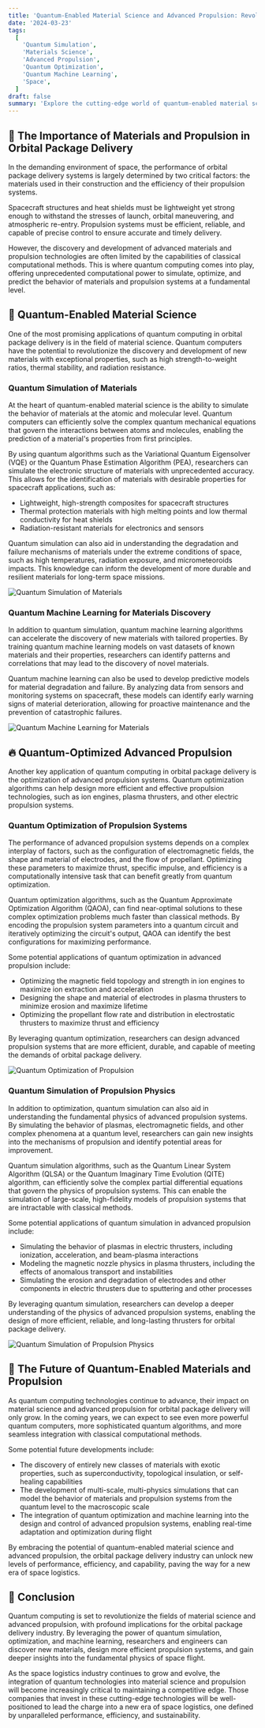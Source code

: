 ```yaml
---
title: 'Quantum-Enabled Material Science and Advanced Propulsion: Revolutionizing Orbital Package Delivery'
date: '2024-03-23'
tags:
  [
    'Quantum Simulation',
    'Materials Science',
    'Advanced Propulsion',
    'Quantum Optimization',
    'Quantum Machine Learning',
    'Space',
  ]
draft: false
summary: 'Explore the cutting-edge world of quantum-enabled material science and advanced propulsion, and discover how these technologies are revolutionizing the performance and efficiency of orbital package delivery systems. From lightweight, high-strength materials to optimized propulsion systems, learn how quantum computing is enabling a new era of space logistics.'
---
```


## 🚀 The Importance of Materials and Propulsion in Orbital Package Delivery

In the demanding environment of space, the performance of orbital package delivery systems is largely determined by two critical factors: the materials used in their construction and the efficiency of their propulsion systems.

Spacecraft structures and heat shields must be lightweight yet strong enough to withstand the stresses of launch, orbital maneuvering, and atmospheric re-entry. Propulsion systems must be efficient, reliable, and capable of precise control to ensure accurate and timely delivery.

However, the discovery and development of advanced materials and propulsion technologies are often limited by the capabilities of classical computational methods. This is where quantum computing comes into play, offering unprecedented computational power to simulate, optimize, and predict the behavior of materials and propulsion systems at a fundamental level.

## 🧪 Quantum-Enabled Material Science

One of the most promising applications of quantum computing in orbital package delivery is in the field of material science. Quantum computers have the potential to revolutionize the discovery and development of new materials with exceptional properties, such as high strength-to-weight ratios, thermal stability, and radiation resistance.

### Quantum Simulation of Materials

At the heart of quantum-enabled material science is the ability to simulate the behavior of materials at the atomic and molecular level. Quantum computers can efficiently solve the complex quantum mechanical equations that govern the interactions between atoms and molecules, enabling the prediction of a material's properties from first principles.

By using quantum algorithms such as the Variational Quantum Eigensolver (VQE) or the Quantum Phase Estimation Algorithm (PEA), researchers can simulate the electronic structure of materials with unprecedented accuracy. This allows for the identification of materials with desirable properties for spacecraft applications, such as:

- Lightweight, high-strength composites for spacecraft structures
- Thermal protection materials with high melting points and low thermal conductivity for heat shields
- Radiation-resistant materials for electronics and sensors

Quantum simulation can also aid in understanding the degradation and failure mechanisms of materials under the extreme conditions of space, such as high temperatures, radiation exposure, and micrometeoroids impacts. This knowledge can inform the development of more durable and resilient materials for long-term space missions.

![Quantum Simulation of Materials](https://www.quantumcybersolutions.com/OPD/quantum-materials-simulation.webp)

### Quantum Machine Learning for Materials Discovery

In addition to quantum simulation, quantum machine learning algorithms can accelerate the discovery of new materials with tailored properties. By training quantum machine learning models on vast datasets of known materials and their properties, researchers can identify patterns and correlations that may lead to the discovery of novel materials.

Quantum machine learning can also be used to develop predictive models for material degradation and failure. By analyzing data from sensors and monitoring systems on spacecraft, these models can identify early warning signs of material deterioration, allowing for proactive maintenance and the prevention of catastrophic failures.

![Quantum Machine Learning for Materials](https://www.quantumcybersolutions.com/OPD/quantum-materials-ml.webp)

## 🔥 Quantum-Optimized Advanced Propulsion

Another key application of quantum computing in orbital package delivery is the optimization of advanced propulsion systems. Quantum optimization algorithms can help design more efficient and effective propulsion technologies, such as ion engines, plasma thrusters, and other electric propulsion systems.

### Quantum Optimization of Propulsion Systems

The performance of advanced propulsion systems depends on a complex interplay of factors, such as the configuration of electromagnetic fields, the shape and material of electrodes, and the flow of propellant. Optimizing these parameters to maximize thrust, specific impulse, and efficiency is a computationally intensive task that can benefit greatly from quantum optimization.

Quantum optimization algorithms, such as the Quantum Approximate Optimization Algorithm (QAOA), can find near-optimal solutions to these complex optimization problems much faster than classical methods. By encoding the propulsion system parameters into a quantum circuit and iteratively optimizing the circuit's output, QAOA can identify the best configurations for maximizing performance.

Some potential applications of quantum optimization in advanced propulsion include:

- Optimizing the magnetic field topology and strength in ion engines to maximize ion extraction and acceleration
- Designing the shape and material of electrodes in plasma thrusters to minimize erosion and maximize lifetime
- Optimizing the propellant flow rate and distribution in electrostatic thrusters to maximize thrust and efficiency

By leveraging quantum optimization, researchers can design advanced propulsion systems that are more efficient, durable, and capable of meeting the demands of orbital package delivery.

![Quantum Optimization of Propulsion](https://www.quantumcybersolutions.com/OPD/quantum-propulsion-optimization.webp)

### Quantum Simulation of Propulsion Physics

In addition to optimization, quantum simulation can also aid in understanding the fundamental physics of advanced propulsion systems. By simulating the behavior of plasmas, electromagnetic fields, and other complex phenomena at a quantum level, researchers can gain new insights into the mechanisms of propulsion and identify potential areas for improvement.

Quantum simulation algorithms, such as the Quantum Linear System Algorithm (QLSA) or the Quantum Imaginary Time Evolution (QITE) algorithm, can efficiently solve the complex partial differential equations that govern the physics of propulsion systems. This can enable the simulation of large-scale, high-fidelity models of propulsion systems that are intractable with classical methods.

Some potential applications of quantum simulation in advanced propulsion include:

- Simulating the behavior of plasmas in electric thrusters, including ionization, acceleration, and beam-plasma interactions
- Modeling the magnetic nozzle physics in plasma thrusters, including the effects of anomalous transport and instabilities
- Simulating the erosion and degradation of electrodes and other components in electric thrusters due to sputtering and other processes

By leveraging quantum simulation, researchers can develop a deeper understanding of the physics of advanced propulsion systems, enabling the design of more efficient, reliable, and long-lasting thrusters for orbital package delivery.

![Quantum Simulation of Propulsion Physics](https://www.quantumcybersolutions.com/OPD/quantum-propulsion-simulation.webp)

## 🔮 The Future of Quantum-Enabled Materials and Propulsion

As quantum computing technologies continue to advance, their impact on material science and advanced propulsion for orbital package delivery will only grow. In the coming years, we can expect to see even more powerful quantum computers, more sophisticated quantum algorithms, and more seamless integration with classical computational methods.

Some potential future developments include:

- The discovery of entirely new classes of materials with exotic properties, such as superconductivity, topological insulation, or self-healing capabilities
- The development of multi-scale, multi-physics simulations that can model the behavior of materials and propulsion systems from the quantum level to the macroscopic scale
- The integration of quantum optimization and machine learning into the design and control of advanced propulsion systems, enabling real-time adaptation and optimization during flight

By embracing the potential of quantum-enabled material science and advanced propulsion, the orbital package delivery industry can unlock new levels of performance, efficiency, and capability, paving the way for a new era of space logistics.

## 🌟 Conclusion

Quantum computing is set to revolutionize the fields of material science and advanced propulsion, with profound implications for the orbital package delivery industry. By leveraging the power of quantum simulation, optimization, and machine learning, researchers and engineers can discover new materials, design more efficient propulsion systems, and gain deeper insights into the fundamental physics of space flight.

As the space logistics industry continues to grow and evolve, the integration of quantum technologies into material science and propulsion will become increasingly critical to maintaining a competitive edge. Those companies that invest in these cutting-edge technologies will be well-positioned to lead the charge into a new era of space logistics, one defined by unparalleled performance, efficiency, and sustainability.
